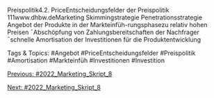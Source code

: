 Preispolitik4.2. PriceEntscheidungsfelder der Preispolitik
111www.dhbw.deMarketing
Skimmingstrategie
Penetrationsstrategie
Angebot der Produkte in der Markteinfüh-rungsphasezu relativ hohen Preisen ¯Abschöpfung von Zahlungsbereitschaften der Nachfrager ¯schnelle Amortisation der Investitionen für die Produktentwicklung

   Tags & Topics:
   #Angebot
   #PriceEntscheidungsfelder
   #Preispolitik
   #Amortisation
   #Markteinfüh
   #Investitionen
   #Investition

[Previous: #2022_Marketing_Skript_8](2022_Marketing_Skript_8.md)

[Next: #2022_Marketing_Skript_8](2022_Marketing_Skript_8.md)